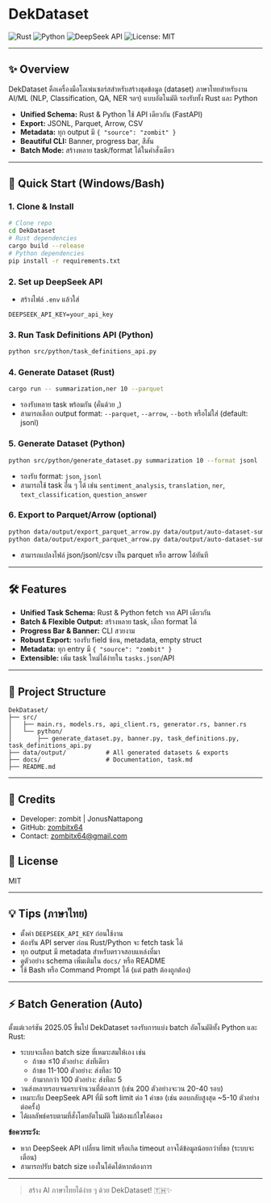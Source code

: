 # DekDataset

![Rust](https://img.shields.io/badge/Rust-%23dea584?style=flat-square&logo=rust&logoColor=black)
![Python](https://img.shields.io/badge/Python-%233776AB?style=flat-square&logo=python&logoColor=white)
![DeepSeek API](https://img.shields.io/badge/DeepSeek-API-blueviolet?style=flat-square)
![License: MIT](https://img.shields.io/badge/License-MIT-green?style=flat-square)

---

## ✨ Overview

DekDataset คือเครื่องมือโอเพ่นซอร์สสำหรับสร้างชุดข้อมูล (dataset) ภาษาไทยสำหรับงาน AI/ML (NLP, Classification, QA, NER ฯลฯ) แบบอัตโนมัติ รองรับทั้ง Rust และ Python

- **Unified Schema:** Rust & Python ใช้ API เดียวกัน (FastAPI)
- **Export:** JSONL, Parquet, Arrow, CSV
- **Metadata:** ทุก output มี `{ "source": "zombit" }`
- **Beautiful CLI:** Banner, progress bar, สีสัน
- **Batch Mode:** สร้างหลาย task/format ได้ในคำสั่งเดียว

---

## 🚀 Quick Start (Windows/Bash)

### 1. Clone & Install

```bash
# Clone repo
cd DekDataset
# Rust dependencies
cargo build --release
# Python dependencies
pip install -r requirements.txt
```

### 2. Set up DeepSeek API

- สร้างไฟล์ `.env` แล้วใส่

```env
DEEPSEEK_API_KEY=your_api_key
```

### 3. Run Task Definitions API (Python)

```bash
python src/python/task_definitions_api.py
```

### 4. Generate Dataset (Rust)

```bash
cargo run -- summarization,ner 10 --parquet
```

- รองรับหลาย task พร้อมกัน (คั่นด้วย ,)
- สามารถเลือก output format: `--parquet`, `--arrow`, `--both` หรือไม่ใส่ (default: jsonl)

### 5. Generate Dataset (Python)

```bash
python src/python/generate_dataset.py summarization 10 --format jsonl
```

- รองรับ format: `json`, `jsonl`
- สามารถใช้ task อื่น ๆ ได้ เช่น `sentiment_analysis`, `translation`, `ner`, `text_classification`, `question_answer`

### 6. Export to Parquet/Arrow (optional)

```bash
python data/output/export_parquet_arrow.py data/output/auto-dataset-summarization-YYYYMMDD-HHMMSS.jsonl parquet
python data/output/export_parquet_arrow.py data/output/auto-dataset-summarization-YYYYMMDD-HHMMSS.jsonl arrow
```

- สามารถแปลงไฟล์ json/jsonl/csv เป็น parquet หรือ arrow ได้ทันที

---

## 🛠️ Features

- **Unified Task Schema:** Rust & Python fetch จาก API เดียวกัน
- **Batch & Flexible Output:** สร้างหลาย task, เลือก format ได้
- **Progress Bar & Banner:** CLI สวยงาม
- **Robust Export:** รองรับ field ซ้อน, metadata, empty struct
- **Metadata:** ทุก entry มี `{ "source": "zombit" }`
- **Extensible:** เพิ่ม task ใหม่ได้ง่ายใน `tasks.json`/API

---

## 📁 Project Structure

```text
DekDataset/
├── src/
│   ├── main.rs, models.rs, api_client.rs, generator.rs, banner.rs
│   └── python/
│       ├── generate_dataset.py, banner.py, task_definitions.py, task_definitions_api.py
├── data/output/           # All generated datasets & exports
├── docs/                  # Documentation, task.md
├── README.md
```

---

## 👤 Credits

- Developer: zombit | JonusNattapong
- GitHub: [zombitx64](https://github.com/zombitx64)
- Contact: [zombitx64@gmail.com](mailto:zombitx64@gmail.com)

## 📝 License

MIT

---

## 💡 Tips (ภาษาไทย)

- ตั้งค่า `DEEPSEEK_API_KEY` ก่อนใช้งาน
- ต้องรัน API server ก่อน Rust/Python จะ fetch task ได้
- ทุก output มี metadata สำหรับตรวจสอบแหล่งที่มา
- ดูตัวอย่าง schema เพิ่มเติมใน `docs/` หรือ README
- ใช้ Bash หรือ Command Prompt ได้ (แต่ path ต้องถูกต้อง)

---

## ⚡️ Batch Generation (Auto)

ตั้งแต่เวอร์ชัน 2025.05 ขึ้นไป DekDataset รองรับการแบ่ง batch อัตโนมัติทั้ง Python และ Rust:

- ระบบจะเลือก batch size ที่เหมาะสมให้เอง เช่น
  - ถ้าขอ ≤10 ตัวอย่าง: ส่งทีเดียว
  - ถ้าขอ 11-100 ตัวอย่าง: ส่งทีละ 10
  - ถ้ามากกว่า 100 ตัวอย่าง: ส่งทีละ 5
- วนส่งหลายรอบจนครบจำนวนที่ต้องการ (เช่น 200 ตัวอย่างจะวน 20-40 รอบ)
- เหมาะกับ DeepSeek API ที่มี soft limit ต่อ 1 คำขอ (เช่น ตอบกลับสูงสุด ~5-10 ตัวอย่างต่อครั้ง)
- ได้ผลลัพธ์ครบตามที่สั่งโดยอัตโนมัติ ไม่ต้องแก้ไขโค้ดเอง

**ข้อควรระวัง:**
- หาก DeepSeek API เปลี่ยน limit หรือเกิด timeout อาจได้ข้อมูลน้อยกว่าที่ขอ (ระบบจะเตือน)
- สามารถปรับ batch size เองในโค้ดได้หากต้องการ

---

> สร้าง AI ภาษาไทยได้ง่าย ๆ ด้วย DekDataset! 🇹🇭✨
